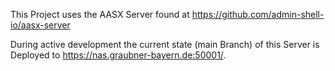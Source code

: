 This Project uses the AASX Server found at https://github.com/admin-shell-io/aasx-server

During active development the current state (main Branch) of this Server is Deployed to https://nas.graubner-bayern.de:50001/.
